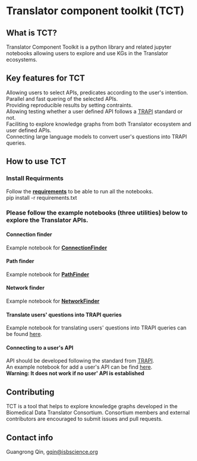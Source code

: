 # Translator component toolkit (TCT)

## What is TCT?
Translator Component Toolkit is a python library and related jupyter notebooks allowing users to explore and use KGs in the Translator ecosystems. 

## Key features for TCT
Allowing users to select APIs, predicates according to the user's intention. <br>
Parallel and fast quering of the selected APIs.<br>
Providing reproducible results by setting contraints.<br>
Allowing testing whether a user defined API follows a [TRAPI](https://github.com/NCATSTranslator/ReasonerAPI) standard or not. <br>
Faciliting to explore knowledge graphs from both Translator ecosystem and user defined APIs.<br>
Connecting large language models to convert user's questions into TRAPI queries. <br>

## How to use TCT
### Install Requirments
Follow the **[requirements](./requirements.txt)** to be able to run all the notebooks.  
pip install -r requirements.txt

### Please follow the example notebooks (three utilities) below to explore the Translator APIs.

#### Connection finder
Example notebook for **[ConnectionFinder](./notebooks/Connection_finder.ipynb)**

#### Path finder
Example notebook for **[PathFinder](./notebooks/Path_finder.ipynb)**

#### Network finder
Example notebook for **[NetworkFinder](./notebooks/Network_finder.ipynb)**

#### Translate users' questions into TRAPI queries
Example notebook for translating users' questions into TRAPI queries can be found [here](./notebooks/Question2Query_chatGPT.ipynb). 

#### Connecting to a user's API
API should be developed following the standard from [TRAPI](https://github.com/NCATSTranslator/ReasonerAPI). <br>
An example notebook for add a user's API can be find [here](./notebooks/Connecting_userAPI.ipynb).<br>
**Warning: It does not work if no user' API is established**<br>

## Contributing
TCT is a tool that helps to explore knowledge graphs developed in the Biomedical Data Translator Consortium. Consortium members and external contributors are encouraged to submit issues and pull requests. 

## Contact info
Guangrong Qin, gqin@isbscience.org